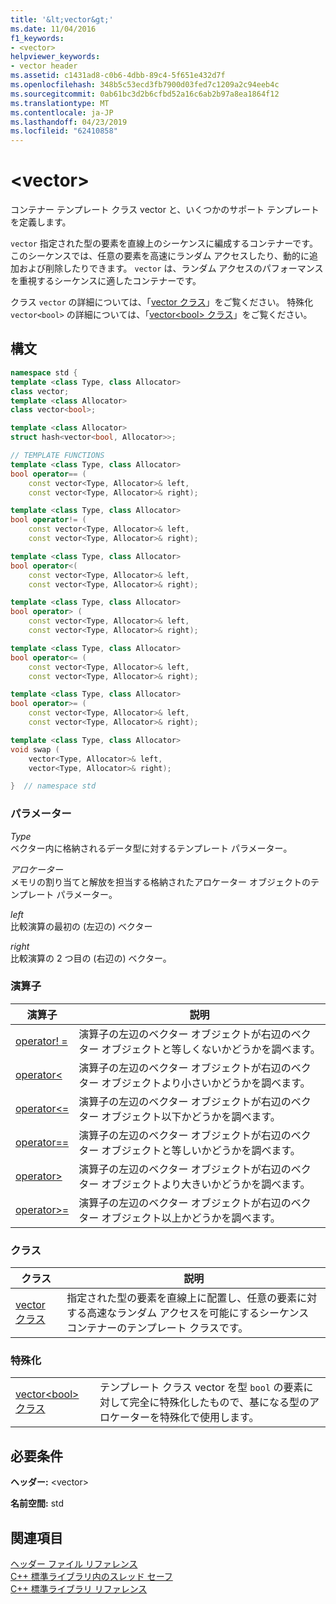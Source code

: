 ```yaml
---
title: '&lt;vector&gt;'
ms.date: 11/04/2016
f1_keywords:
- <vector>
helpviewer_keywords:
- vector header
ms.assetid: c1431ad8-c0b6-4dbb-89c4-5f651e432d7f
ms.openlocfilehash: 348b5c53ecd3fb7900d03fed7c1209a2c94eeb4c
ms.sourcegitcommit: 0ab61bc3d2b6cfbd52a16c6ab2b97a8ea1864f12
ms.translationtype: MT
ms.contentlocale: ja-JP
ms.lasthandoff: 04/23/2019
ms.locfileid: "62410858"
---
```

# <a name="ltvectorgt"></a>&lt;vector&gt;

コンテナー テンプレート クラス vector と、いくつかのサポート テンプレートを定義します。

`vector` 指定された型の要素を直線上のシーケンスに編成するコンテナーです。 このシーケンスでは、任意の要素を高速にランダム アクセスしたり、動的に追加および削除したりできます。 `vector` は、ランダム アクセスのパフォーマンスを重視するシーケンスに適したコンテナーです。

クラス `vector` の詳細については、「[vector クラス](../standard-library/vector-class.md)」をご覧ください。 特殊化 `vector<bool>` の詳細については、「[vector\<bool> クラス](../standard-library/vector-bool-class.md)」をご覧ください。

## <a name="syntax"></a>構文

```cpp
namespace std {
template <class Type, class Allocator>
class vector;
template <class Allocator>
class vector<bool>;

template <class Allocator>
struct hash<vector<bool, Allocator>>;

// TEMPLATE FUNCTIONS
template <class Type, class Allocator>
bool operator== (
    const vector<Type, Allocator>& left,
    const vector<Type, Allocator>& right);

template <class Type, class Allocator>
bool operator!= (
    const vector<Type, Allocator>& left,
    const vector<Type, Allocator>& right);

template <class Type, class Allocator>
bool operator<(
    const vector<Type, Allocator>& left,
    const vector<Type, Allocator>& right);

template <class Type, class Allocator>
bool operator> (
    const vector<Type, Allocator>& left,
    const vector<Type, Allocator>& right);

template <class Type, class Allocator>
bool operator<= (
    const vector<Type, Allocator>& left,
    const vector<Type, Allocator>& right);

template <class Type, class Allocator>
bool operator>= (
    const vector<Type, Allocator>& left,
    const vector<Type, Allocator>& right);

template <class Type, class Allocator>
void swap (
    vector<Type, Allocator>& left,
    vector<Type, Allocator>& right);

}  // namespace std
```

### <a name="parameters"></a>パラメーター

*Type*<br/>
ベクター内に格納されるデータ型に対するテンプレート パラメーター。

*アロケーター*<br/>
メモリの割り当てと解放を担当する格納されたアロケーター オブジェクトのテンプレート パラメーター。

*left*<br/>
比較演算の最初の (左辺の) ベクター

*right*<br/>
比較演算の 2 つ目の (右辺の) ベクター。

### <a name="operators"></a>演算子

|演算子|説明|
|-|-|
|[operator! =](../standard-library/vector-operators.md#op_neq)|演算子の左辺のベクター オブジェクトが右辺のベクター オブジェクトと等しくないかどうかを調べます。|
|[operator<](../standard-library/vector-operators.md#op_lt)|演算子の左辺のベクター オブジェクトが右辺のベクター オブジェクトより小さいかどうかを調べます。|
|[operator\<=](../standard-library/vector-operators.md#op_gt_eq)|演算子の左辺のベクター オブジェクトが右辺のベクター オブジェクト以下かどうかを調べます。|
|[operator==](../standard-library/vector-operators.md#op_eq_eq)|演算子の左辺のベクター オブジェクトが右辺のベクター オブジェクトと等しいかどうかを調べます。|
|[operator>](../standard-library/vector-operators.md#op_gt)|演算子の左辺のベクター オブジェクトが右辺のベクター オブジェクトより大きいかどうかを調べます。|
|[operator>=](../standard-library/vector-operators.md#op_gt_eq)|演算子の左辺のベクター オブジェクトが右辺のベクター オブジェクト以上かどうかを調べます。|

### <a name="classes"></a>クラス

|クラス|説明|
|-|-|
|[vector クラス](../standard-library/vector-class.md)|指定された型の要素を直線上に配置し、任意の要素に対する高速なランダム アクセスを可能にするシーケンス コンテナーのテンプレート クラスです。|

### <a name="specializations"></a>特殊化

|||
|-|-|
|[vector\<bool> クラス](../standard-library/vector-bool-class.md)|テンプレート クラス vector を型 `bool` の要素に対して完全に特殊化したもので、基になる型のアロケーターを特殊化で使用します。|

## <a name="requirements"></a>必要条件

**ヘッダー:** \<vector>

**名前空間:** std

## <a name="see-also"></a>関連項目

[ヘッダー ファイル リファレンス](../standard-library/cpp-standard-library-header-files.md)<br/>
[C++ 標準ライブラリ内のスレッド セーフ](../standard-library/thread-safety-in-the-cpp-standard-library.md)<br/>
[C++ 標準ライブラリ リファレンス](../standard-library/cpp-standard-library-reference.md)<br/>
